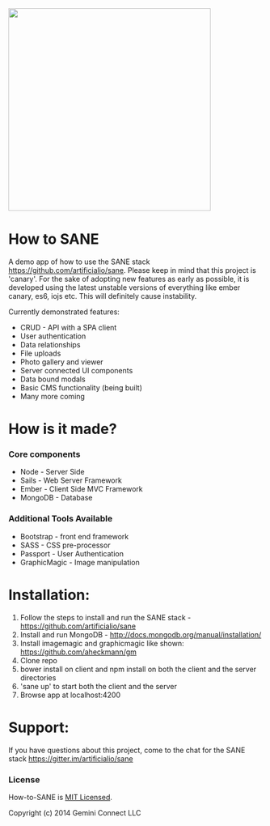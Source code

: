 <img src="https://camo.githubusercontent.com/b8ecf54b15f51c7c992d6fce003b661c96d8acec/68747470733a2f2f63646e2e7261776769742e636f6d2f6172746966696369616c696f2f73616e652f67682d70616765732f5f696e636c756465732f73616e652d6c6f676f2e737667" width="400"/>


How to SANE
==========================
A demo app of how to use the SANE stack https://github.com/artificialio/sane. Please keep in mind that this project is 'canary'. For the sake of adopting new features as early as possible,  it is developed using the latest unstable versions of everything like ember canary, es6, iojs etc. This will definitely cause instability.

Currently demonstrated features:

+ CRUD - API with a SPA client
+ User authentication
+ Data relationships
+ File uploads
+ Photo gallery and viewer 
+ Server connected UI components
+ Data bound modals
+ Basic CMS functionality (being built) 
+ Many more coming

How is it made?
==========================

### Core components

+ Node - Server Side
+ Sails - Web Server Framework
+ Ember - Client Side MVC Framework
+ MongoDB - Database

### Additional Tools Available
+ Bootstrap - front end framework
+ SASS - CSS pre-processor
+ Passport - User Authentication
+ GraphicMagic - Image manipulation

Installation:
==========================
1. Follow the steps to install and run the SANE stack - https://github.com/artificialio/sane
2. Install and run MongoDB - http://docs.mongodb.org/manual/installation/
3. Install imagemagic and graphicmagic like shown: https://github.com/aheckmann/gm
4. Clone repo
5. bower install on client and npm install  on both the client and the server directories
6. 'sane up' to start both the client and the server
7. Browse app at localhost:4200

Support:
==========================
If you have questions about this project, come to the chat for the SANE stack https://gitter.im/artificialio/sane

### License 
How-to-SANE is [MIT Licensed](https://github.com/mgenev/how-to-sane/blob/master/LICENSE.md).

Copyright (c) 2014 Gemini Connect LLC
